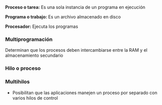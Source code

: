 **Proceso o tarea:** Es una sola instancia de un programa en ejecución

**Programa o trabajo:** Es un archivo almacenado en disco

**Procesador:** Ejecuta los programas

### Multiprogramación

Determinan que los procesos deben intercambiarse entre la RAM y el almacenamiento secundario

### Hilo o proceso

### Multihilos

- Posibilitan que las aplicaciones manejen un proceso por separado con varios hilos de control